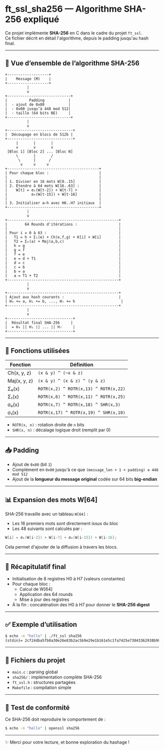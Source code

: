 # ft_ssl_sha256 — Algorithme SHA-256 expliqué

Ce projet implémente **SHA-256** en C dans le cadre du projet `ft_ssl`.  
Ce fichier décrit en détail l'algorithme, depuis le padding jusqu'au hash final.

---

## 🔐 Vue d’ensemble de l’algorithme SHA-256

```
+-------------------+
|    Message (M)    |
+-------------------+
          |
          v
+-----------------------------+
|          Padding           |
|  - ajout de 0x80           |
|  - 0x00 jusqu’à 448 mod 512|
|  - taille (64 bits BE)     |
+-----------------------------+
          |
          v
+------------------------------+
|  Découpage en blocs de 512b |
+------------------------------+
     |       |       |
     v       v       v
 [Bloc 1] [Bloc 2] ... [Bloc N]
     \       |       /
      \      |      /
       v     v     v
+------------------------------------------+
| Pour chaque bloc :                       |
|                                          |
| 1. Diviser en 16 mots W[0..15]           |
| 2. Étendre à 64 mots W[16..63] :         |
|    W[t] = σ₁(W[t-2]) + W[t-7] +          |
|           σ₀(W[t-15]) + W[t-16]          |
|                                          |
| 3. Initialiser a–h avec H0..H7 initiaux  |
+------------------------------------------+
          |
          v
+---------------------------------------------------+
|        64 Rounds d'itérations :                   |
|                                                   |
| Pour i = 0 à 63 :                                 |
|   T1 = h + Σ₁(e) + Ch(e,f,g) + K[i] + W[i]        |
|   T2 = Σ₀(a) + Maj(a,b,c)                         |
|   h = g                                           |
|   g = f                                           |
|   f = e                                           |
|   e = d + T1                                      |
|   d = c                                           |
|   c = b                                           |
|   b = a                                           |
|   a = T1 + T2                                     |
+---------------------------------------------------+
          |
          v
+---------------------------------------------------+
| Ajout aux hash courants :                         |
| H₀ += a, H₁ += b, ..., H₇ += h                     |
+---------------------------------------------------+
          |
          v
+------------------------------+
|  Résultat final SHA-256     |
|  = H₀ || H₁ || ... || H₇     |
+------------------------------+
```

---

## 🔧 Fonctions utilisées

| Fonction        | Définition                                      |
|-----------------|--------------------------------------------------|
| Ch(x, y, z)     | `(x & y) ^ (~x & z)`                            |
| Maj(x, y, z)    | `(x & y) ^ (x & z) ^ (y & z)`                   |
| Σ₀(x)           | `ROTR(x,2) ^ ROTR(x,13) ^ ROTR(x,22)`           |
| Σ₁(x)           | `ROTR(x,6) ^ ROTR(x,11) ^ ROTR(x,25)`           |
| σ₀(x)           | `ROTR(x,7) ^ ROTR(x,18) ^ SHR(x,3)`             |
| σ₁(x)           | `ROTR(x,17) ^ ROTR(x,19) ^ SHR(x,10)`           |

- `ROTR(x, n)` : rotation droite de `n` bits
- `SHR(x, n)` : décalage logique droit (remplit par 0)

---

## 📥 Padding

- Ajout de `0x80` (bit `1`)
- Complément en `0x00` jusqu'à ce que `(message_len + 1 + padding) ≡ 448 mod 512`
- Ajout de la **longueur du message original** codée sur 64 bits **big-endian**

---

## 📊 Expansion des mots W[64]

SHA-256 travaille avec un tableau `W[64]` :

- Les 16 premiers mots sont directement issus du bloc
- Les 48 suivants sont calculés par :

```c
W[i] = σ₁(W[i-2]) + W[i-7] + σ₀(W[i-15]) + W[i-16];
```

Cela permet d'ajouter de la diffusion à travers les blocs.

---

## 🧠 Récapitulatif final

- Initialisation de 8 registres H0 à H7 (valeurs constantes)
- Pour chaque bloc :
  - Calcul de W[64]
  - Application des 64 rounds
  - Mise à jour des registres
- À la fin : concaténation des H0 à H7 pour donner le **SHA-256 digest**

---

## ✅ Exemple d’utilisation

```bash
$ echo -n "hello" | ./ft_ssl sha256
(stdin)= 2cf24dba5fb0a30e26e83b2ac5b9e29e1b161e5c1fa7425e73043362938b9824
```

---

## 📂 Fichiers du projet

- `main.c`          : parsing global
- `sha256/`         : implémentation complète SHA-256
- `ft_ssl.h`        : structures partagées
- `Makefile`        : compilation simple

---

## 🧪 Test de conformité

Ce SHA-256 doit reproduire le comportement de :

```bash
$ echo -n "hello" | openssl sha256
```

---

✨ Merci pour votre lecture, et bonne exploration du hashage !